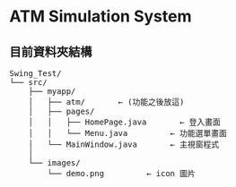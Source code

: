 # ATM Simulation System

## 目前資料夾結構
<pre>
Swing_Test/
└── src/
    ├── myapp/
    │   ├── atm/       ← (功能之後放這)
    │   ├── pages/
    │   │   ├── HomePage.java       ← 登入畫面
    │   │   └── Menu.java         ← 功能選單畫面
    │   └── MainWindow.java       ← 主視窗程式
    │
    └── images/
        └── demo.png         ← icon 圖片
</pre>
